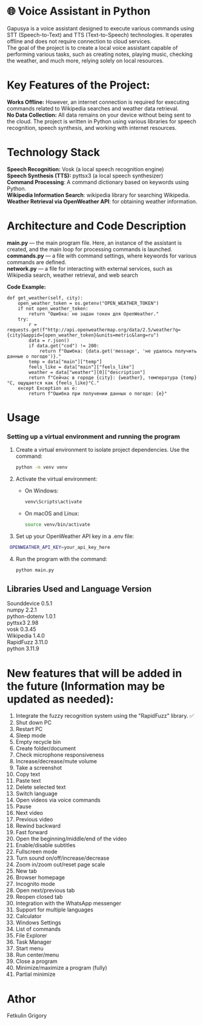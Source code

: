 # 🌐 Voice Assistant in Python
Gapusya is a voice assistant designed to execute various commands using STT (Speech-to-Text) and TTS (Text-to-Speech) technologies. It operates offline and does not require connection to cloud services.<br />
The goal of the project is to create a local voice assistant capable of performing various tasks, such as creating notes, playing music, checking the weather, and much more, relying solely on local resources.<br />
# Key Features of the Project:
**Works Offline:** However, an internet connection is required for executing commands related to Wikipedia searches and weather data retrieval.<br />
**No Data Collection:** All data remains on your device without being sent to the cloud.
The project is written in Python using various libraries for speech recognition, speech synthesis, and working with internet resources.
# Technology Stack
**Speech Recognition:**  Vosk (a local speech recognition engine)<br />
**Speech Synthesis (TTS):** pyttsx3 (a local speech synthesizer)<br />
**Command Processing**: A command dictionary based on keywords using Python. <br />
**Wikipedia Information Search**: wikipedia library for searching Wikipedia. <br />
**Weather Retrieval via OpenWeather API**: for obtaining weather information.<br /> 

# Architecture and Code Description
**main.py** — the main program file. Here, an instance of the assistant is created, and the main loop for processing commands is launched.<br />
**commands.py** — a file with command settings, where keywords for various commands are defined.<br />
**network.py** — a file for interacting with external services, such as Wikipedia search, weather retrieval, and web search <br />

**Code Example:**
```
def get_weather(self, city):
    open_weather_token = os.getenv("OPEN_WEATHER_TOKEN")
    if not open_weather_token:
        return "Ошибка: не задан токен для OpenWeather."
    try:
        r = requests.get(f"http://api.openweathermap.org/data/2.5/weather?q={city}&appid={open_weather_token}&units=metric&lang=ru")
        data = r.json()
        if data.get("cod") != 200:
            return f"Ошибка: {data.get('message', 'не удалось получить данные о погоде')}."
        temp = data["main"]["temp"]
        feels_like = data["main"]["feels_like"]
        weather = data["weather"][0]["description"]
        return f"Сейчас в городе {city}: {weather}, температура {temp}°C, ощущается как {feels_like}°C."
    except Exception as e:
        return f"Ошибка при получении данных о погоде: {e}"
```
# Usage
### Setting up a virtual environment and running the program

1. Create a virtual environment to isolate project dependencies.
   Use the command:
   ```bash
   python -m venv venv
   ```

2. Activate the virtual environment:
   - On Windows:
     ```bash
     venv\Scripts\activate
     ```
   - On macOS and Linux:
     ```bash
     source venv/bin/activate
     ```
3. Set up your OpenWeather API key in a .env file:
  ```bash
   OPENWEATHER_API_KEY=your_api_key_here
```


4. Run the program with the command:
   ```bash
   python main.py
   ```

## Libraries Used and Language Version
Sounddevice 0.5.1<br />
numpy 2.2.1  <br />
python-dotenv 1.0.1 <br />
pyttsx3 2.98  <br />
vosk 0.3.45  <br />
Wikipedia 1.4.0  <br />
RapidFuzz 3.11.0 <br />
python 3.11.9  <br />

# New features that will be added in the future (Information may be updated as needed):
1. Integrate the fuzzy recognition system using the "RapidFuzz" library.  ✅
2. Shut down PC  
3. Restart PC  
4. Sleep mode  
5. Empty recycle bin  
6. Create folder/document
7. Check microphone responsiveness  
8. Increase/decrease/mute volume  
9. Take a screenshot
10. Copy text
11. Paste text
12. Delete selected text
13. Switch language
14. Open videos via voice commands
15. Pause
16. Next video
17. Previous video
18. Rewind backward
19. Fast forward
20. Open the beginning/middle/end of the video
21. Enable/disable subtitles
22. Fullscreen mode
23. Turn sound on/off/increase/decrease
24. Zoom in/zoom out/reset page scale
25. New tab
26. Browser homepage
27. Incognito mode
28. Open next/previous tab
29. Reopen closed tab
30. Integration with the WhatsApp messenger  
31. Support for multiple languages
32. Calculator
33. Windows Settings
34. List of commands
35. File Explorer
36. Task Manager
37. Start menu
38. Run center/menu
39. Close a program
40. Minimize/maximize a program (fully)
41. Partial minimize

# Athor
Fetkulin Grigory <br />
